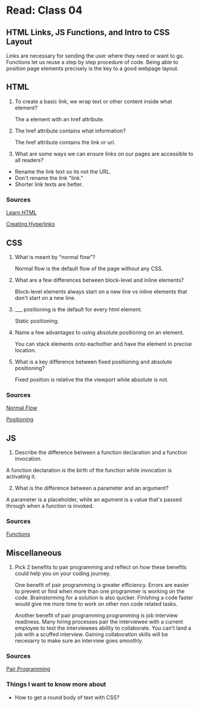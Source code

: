 # Read: Class 04

## HTML Links, JS Functions, and Intro to CSS Layout

Links are necessary for sending the user where they need or want to go. Functions let us reuse a step by step procedure of code. Being able to position page elements precisely is the key to a good webpage layout.

## HTML

1. To create a basic link, we wrap text or other content inside what element?

    The a element with an href attribute.

2. The href attribute contains what information?

    The href attribute contains the link or url.

3. What are some ways we can ensure links on our pages are accessible to all readers?

  * Rename the link text so its not the URL.
  * Don't rename the link "link."
  * Shorter link texts are better.

### Sources

[Learn HTML](https://developer.mozilla.org/en-US/docs/Learn/HTML)

[Creating Hyperlinks](https://developer.mozilla.org/en-US/docs/Learn/HTML/Introduction_to_HTML/Creating_hyperlinks)

## CSS

1. What is meant by “normal flow”?

    Normal flow is the default flow of the page without any CSS.

2. What are a few differences between block-level and inline elements?

    Block-level elements always start on a new line vs inline elements that don't start on a new line.

3. ___ positioning is the default for every html element.

    Static positioning.

4. Name a few advantages to using absolute positioning on an element.

    You can stack elements onto eachother and have the element in precise location.

5. What is a key difference between fixed positioning and absolute positioning?

    Fixed position is relative the the viewport while absolute is not.

### Sources

[Normal Flow](https://developer.mozilla.org/en-US/docs/Learn/CSS/CSS_layout/Normal_Flow)

[Positioning](https://developer.mozilla.org/en-US/docs/Learn/CSS/CSS_layout/Positioning)

## JS

1. Describe the difference between a function declaration and a function invocation.

A function declaration is the birth of the function while invocation is activating it.

2. What is the difference between a parameter and an argument?

A parameter is a placeholder, while an agument is a value that's passed through when a function is invoked.

### Sources

[Functions](https://developer.mozilla.org/en-US/docs/Learn/JavaScript/Building_blocks/Functions)

## Miscellaneous

1. Pick 2 benefits to pair programming and reflect on how these benefits could help you on your coding journey.

    One benefit of pair programming is greater efficiency. Errors are easier to prevent or find when more than one programmer is working on the code. Brainstorming for a solution is also quicker. Finishing a code faster would give me more time to work on other non code related tasks.

    Another benefit of pair programming programming is job interview readiness. Many hiring processes pair the interviewee with a current employee to test the interviewees ability to collaborate. You can't land a job with a scuffed interview. Gaining collaboration skills will be necesarry to make sure an interview goes smoothly.

### Sources

[Pair Programming](https://www.codefellows.org/blog/6-reasons-for-pair-programming/)

### Things I want to know more about

* How to get a round body of text with CSS?